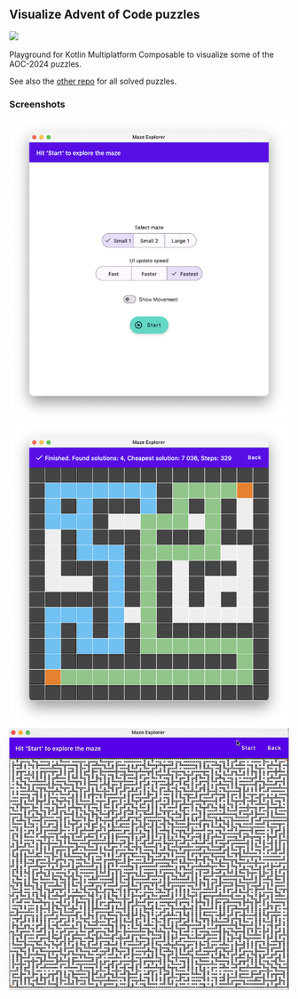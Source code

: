 ## Visualize Advent of Code puzzles

<img src="https://github.com/stefanroeck/aoc2024-visualize/actions/workflows/build-gradle-project.yml/badge.svg?event=push" />

Playground for Kotlin Multiplatform Composable to visualize some of the AOC-2024 puzzles.

See also the [other repo](https://github.com/stefanroeck/advent-of-code-2024) for all solved puzzles.

### Screenshots

<img src="logo1.png" alt="Options" width="800">
<img src="logo2.png" alt="Small Maze" width="800">
<img src="animatedLogo.gif" alt="Animated Maze">
